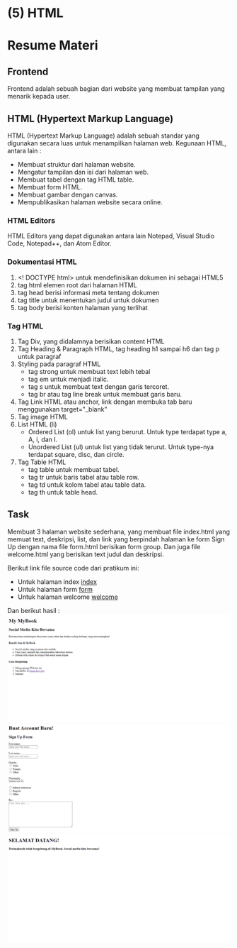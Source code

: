# (5) HTML

# Resume Materi

## Frontend

Frontend adalah sebuah bagian dari website yang membuat tampilan yang menarik kepada user.

## HTML (Hypertext Markup Language)

HTML (Hypertext Markup Language) adalah sebuah standar yang digunakan secara luas untuk menampilkan halaman web.
Kegunaan HTML, antara lain :

- Membuat struktur dari halaman website.
- Mengatur tampilan dan isi dari halaman web.
- Membuat tabel dengan tag HTML table.
- Membuat form HTML.
- Membuat gambar dengan canvas.
- Mempublikasikan halaman website secara online.

### HTML Editors

HTML Editors yang dapat digunakan antara lain Notepad, Visual Studio Code, Notepad++, dan Atom Editor.

### Dokumentasi HTML

1. <! DOCTYPE html> untuk mendefinisikan dokumen ini sebagai HTML5
2. tag html elemen root dari halaman HTML
3. tag head berisi informasi meta tentang dokumen
4. tag title untuk menentukan judul untuk dokumen
5. tag body berisi konten halaman yang terlihat

### Tag HTML

1. Tag Div, yang didalamnya berisikan content HTML
2. Tag Heading & Paragraph HTML, tag heading h1 sampai h6 dan tag p untuk paragraf
3. Styling pada paragraf HTML
   - tag strong untuk membuat text lebih tebal
   - tag em untuk menjadi italic.
   - tag s untuk membuat text dengan garis tercoret.
   - tag br atau tag line break untuk membuat garis baru.
4. Tag Link HTML atau anchor, link dengan membuka tab baru menggunakan target="\_blank"
5. Tag image HTML
6. List HTML (li)
   - Ordered List (ol) untuk list yang berurut. Untuk type terdapat type a, A, i, dan I.
   - Unordered List (ul) untuk list yang tidak terurut. Untuk type-nya terdapat square, disc, dan circle.
7. Tag Table HTML
   - tag table untuk membuat tabel.
   - tag tr untuk baris tabel atau table row.
   - tag td untuk kolom tabel atau table data.
   - tag th untuk table head.

## Task

Membuat 3 halaman website sederhana, yang membuat file index.html yang memuat text, deskripsi, list, dan link yang berpindah halaman ke form Sign Up dengan nama file form.html berisikan form group. Dan juga file welcome.html yang berisikan text judul dan deskripsi.

Berikut link file source code dari pratikum ini:

- Untuk halaman index [index](pratikum/index.html)
- Untuk halaman form [form](pratikum/form.html)
- Untuk halaman welcome [welcome](pratikum/welcome.html)

Dan berikut hasil :
![index-page](screenshots/index-page.png)
![form-page](screenshots/form-page.png)
![welcome-page](screenshots/welcome-page.png)
